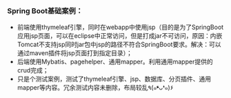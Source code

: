 ### Spring Boot基础案例： 
- 前端使用thymeleaf引擎，同时在webapp中使用jsp（目的是为了SpringBoot应用jsp页面，可以在eclipse中正常访问，但是打成jar不可访问，原因：内嵌Tomcat不支持jsp同时jar包中jsp的路径不符合SpringBoot要求。解决：可以通过maven插件将jsp页面打到指定目录）；
- 后端使用Mybatis、pagehelper、通用mapper。利用通用mapper提供的crud完成；
- 只是个测试案例，测试了thymeleaf引擎、jsp、数据库、分页插件、通用mapper等内容。冗余测试内容未删除，布局较乱٩(๑❛ᴗ❛๑)۶